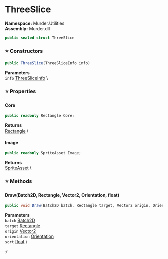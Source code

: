# ThreeSlice

**Namespace:** Murder.Utilities \
**Assembly:** Murder.dll

```csharp
public sealed struct ThreeSlice
```

### ⭐ Constructors
```csharp
public ThreeSlice(ThreeSliceInfo info)
```

**Parameters** \
`info` [ThreeSliceInfo](../../Murder/Utilities/ThreeSliceInfo.html) \

### ⭐ Properties
#### Core
```csharp
public readonly Rectangle Core;
```

**Returns** \
[Rectangle](../../Murder/Core/Geometry/Rectangle.html) \
#### Image
```csharp
public readonly SpriteAsset Image;
```

**Returns** \
[SpriteAsset](../../Murder/Assets/Graphics/SpriteAsset.html) \
### ⭐ Methods
#### Draw(Batch2D, Rectangle, Vector2, Orientation, float)
```csharp
public void Draw(Batch2D batch, Rectangle target, Vector2 origin, Orientation orientation, float sort)
```

**Parameters** \
`batch` [Batch2D](../../Murder/Core/Graphics/Batch2D.html) \
`target` [Rectangle](../../Murder/Core/Geometry/Rectangle.html) \
`origin` [Vector2](../../Murder/Core/Geometry/Vector2.html) \
`orientation` [Orientation](../../Murder/Core/Orientation.html) \
`sort` [float](https://learn.microsoft.com/en-us/dotnet/api/System.Single?view=net-7.0) \



⚡
